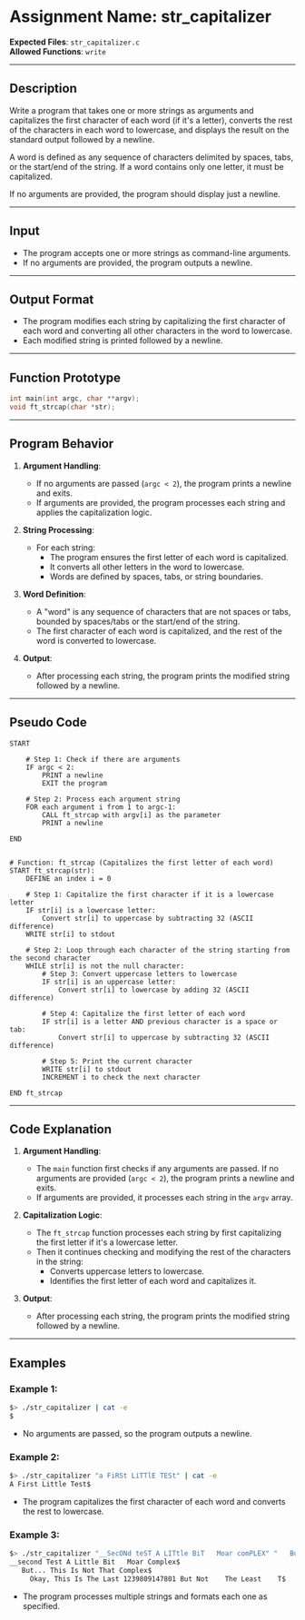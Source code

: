 # **Assignment Name**: str_capitalizer

**Expected Files**: `str_capitalizer.c`  
**Allowed Functions**: `write`

---

## **Description**

Write a program that takes one or more strings as arguments and capitalizes the first character of each word (if it's a letter), converts the rest of the characters in each word to lowercase, and displays the result on the standard output followed by a newline.

A word is defined as any sequence of characters delimited by spaces, tabs, or the start/end of the string. If a word contains only one letter, it must be capitalized.

If no arguments are provided, the program should display just a newline.

---

## **Input**

- The program accepts one or more strings as command-line arguments.  
- If no arguments are provided, the program outputs a newline.

---

## **Output Format**

- The program modifies each string by capitalizing the first character of each word and converting all other characters in the word to lowercase.  
- Each modified string is printed followed by a newline.

---

## **Function Prototype**

```c
int main(int argc, char **argv);
void ft_strcap(char *str);
```

---

## **Program Behavior**

1. **Argument Handling**:
   - If no arguments are passed (`argc < 2`), the program prints a newline and exits.
   - If arguments are provided, the program processes each string and applies the capitalization logic.

2. **String Processing**:
   - For each string:
     - The program ensures the first letter of each word is capitalized.
     - It converts all other letters in the word to lowercase.
     - Words are defined by spaces, tabs, or string boundaries.

3. **Word Definition**:
   - A "word" is any sequence of characters that are not spaces or tabs, bounded by spaces/tabs or the start/end of the string.
   - The first character of each word is capitalized, and the rest of the word is converted to lowercase.

4. **Output**:
   - After processing each string, the program prints the modified string followed by a newline.

---

## **Pseudo Code**

```plaintext
START

    # Step 1: Check if there are arguments
    IF argc < 2:
        PRINT a newline
        EXIT the program

    # Step 2: Process each argument string
    FOR each argument i from 1 to argc-1:
        CALL ft_strcap with argv[i] as the parameter
        PRINT a newline

END


# Function: ft_strcap (Capitalizes the first letter of each word)
START ft_strcap(str):
    DEFINE an index i = 0

    # Step 1: Capitalize the first character if it is a lowercase letter
    IF str[i] is a lowercase letter:
        Convert str[i] to uppercase by subtracting 32 (ASCII difference)
    WRITE str[i] to stdout

    # Step 2: Loop through each character of the string starting from the second character
    WHILE str[i] is not the null character:
        # Step 3: Convert uppercase letters to lowercase
        IF str[i] is an uppercase letter:
            Convert str[i] to lowercase by adding 32 (ASCII difference)
        
        # Step 4: Capitalize the first letter of each word
        IF str[i] is a letter AND previous character is a space or tab:
            Convert str[i] to uppercase by subtracting 32 (ASCII difference)
        
        # Step 5: Print the current character
        WRITE str[i] to stdout
        INCREMENT i to check the next character

END ft_strcap
```

---

## **Code Explanation**

1. **Argument Handling**:
   - The `main` function first checks if any arguments are passed. If no arguments are provided (`argc < 2`), the program prints a newline and exits.
   - If arguments are provided, it processes each string in the `argv` array.

2. **Capitalization Logic**:
   - The `ft_strcap` function processes each string by first capitalizing the first letter if it's a lowercase letter.
   - Then it continues checking and modifying the rest of the characters in the string:
     - Converts uppercase letters to lowercase.
     - Identifies the first letter of each word and capitalizes it.

3. **Output**:
   - After processing each string, the program prints the modified string followed by a newline.

---

## **Examples**

### Example 1:

```bash
$> ./str_capitalizer | cat -e
$
```

- No arguments are passed, so the program outputs a newline.

### Example 2:

```bash
$> ./str_capitalizer "a FiRSt LiTTlE TESt" | cat -e
A First Little Test$
```

- The program capitalizes the first character of each word and converts the rest to lowercase.

### Example 3:

```bash
$> ./str_capitalizer "__SecONd teST A LITtle BiT   Moar comPLEX" "   But... This iS not THAT COMPLEX" "     Okay, this is the last 1239809147801 but not    the least    t" | cat -e
__second Test A Little Bit   Moar Complex$
   But... This Is Not That Complex$
     Okay, This Is The Last 1239809147801 But Not    The Least    T$
```

- The program processes multiple strings and formats each one as specified.